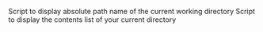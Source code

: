 Script to display absolute path name of the current working directory
Script to display the contents list of your current directory
